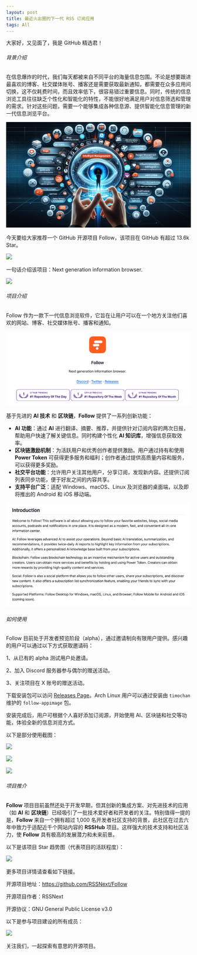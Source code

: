 ```yaml
---
layout: post
title: 最近火出圈的下一代 RSS 订阅应用
tags: All
---
```


大家好，又见面了，我是 GitHub 精选君！

###### 背景介绍

在信息爆炸的时代，我们每天都被来自不同平台的海量信息包围。不论是想要跟进最喜欢的博客、社交媒体账号、播客还是需要获取最新通知，都需要在众多应用间切换，这不仅耗费时间，而且效率低下，很容易错过重要信息。同时，传统的信息浏览工具往往缺乏个性化和智能化的特性，不能很好地满足用户对信息筛选和管理的需求。针对这些问题，需要一个能够集成各种信息源、提供智能化信息管理的新一代信息浏览平台。

![](https://raw.githubusercontent.com/ZhuPeng/pic/master/mac/compress_tmp-77f84417850e0c4269acac5d03fc778d.png)

今天要给大家推荐一个 GitHub 开源项目 Follow，该项目在 GitHub 有超过 13.6k Star。

![](https://stats.deeptrain.net/repo/RSSNext/Follow/?theme=light)

一句话介绍该项目：Next generation information browser.


![](https://github.com/user-attachments/assets/1958ec70-1916-47c5-82d0-3bd8e43f3a26)

###### 项目介绍

Follow 作为一款下一代信息浏览软件，它旨在让用户可以在一个地方关注他们喜欢的网站、博客、社交媒体账号、播客和通知。

![](https://raw.githubusercontent.com/ZhuPeng/pic/master/images/compress_image-20241023223338157.png)

基于先进的 **AI 技术** 和 **区块链**，**Follow** 提供了一系列创新功能：

- **AI 功能**：通过 **AI** 进行翻译、摘要、推荐，并提供针对订阅内容的两次日报，帮助用户快速了解关键信息。同时构建个性化 **AI 知识库**，增强信息获取效率。
- **区块链激励机制**：为活跃用户和优秀创作者提供激励。用户通过持有和使用 **Power Token** 可获得更多服务和福利；创作者通过提供高质量内容和服务，可以获得更多奖励。
- **社交平台功能**：允许用户关注其他用户，分享订阅，发现新内容。还提供订阅列表同步功能，便于好友之间的内容共享。
- **支持平台广泛**：适配 Windows、macOS、Linux 及浏览器的桌面端，以及即将推出的 Android 和 iOS 移动端。

![](https://raw.githubusercontent.com/ZhuPeng/pic/master/images/compress_image-20241023223357725.png)



###### 如何使用

Follow 目前处于开发者预览阶段（alpha），通过邀请制向有限用户提供。感兴趣的用户可以通过以下方式获取邀请码：

1、从已有的 alpha 测试用户处邀请。

2、加入 Discord 服务器参与偶尔的赠送活动。

3、关注项目在 X 账号的赠送活动。

下载安装包可以访问 [Releases Page](https://github.com/RSSNext/Follow/releases)。Arch Linux 用户可以通过安装由 `timochan` 维护的 `follow-appimage` 包。

安装完成后，用户可根据个人喜好添加订阅源，开始使用 AI、区块链和社交等功能，体验全新的信息浏览方式。

以下是部分使用截图：

![](https://github.com/user-attachments/assets/1781f368-8375-4b50-a66c-c8d8340f3ffb)

![](https://github.com/user-attachments/assets/6ccfeada-dbc3-4c76-8ca2-5dcac8c06804)

![](https://github.com/user-attachments/assets/1801f1ba-e57f-4daf-8120-32631b0bdc2c)

###### 项目推介

**Follow** 项目目前虽然还处于开发早期，但其创新的集成方案、对先进技术的应用（如 **AI** 和 **区块链**）已经吸引了一批技术爱好者和开发者的关注。特别值得一提的是，**Follow** 来自一个拥有超过 1,000 名开发者社区支持的背景，此社区在过去六年中致力于适配近千个网站内容的 **RSSHub** 项目。这样强大的技术支持和社区活力，使 **Follow** 具有极高的发展潜力和未来前景。

以下是该项目 Star 趋势图（代表项目的活跃程度）：

![](https://api.star-history.com/svg?repos=RSSNext/Follow&type=Timeline)

更多项目详情请查看如下链接。

开源项目地址：https://github.com/RSSNext/Follow 

开源项目作者：RSSNext

开源协议：GNU General Public License v3.0

以下是参与项目建设的所有成员：

![](https://contrib.rocks/image?repo=RSSNext/Follow)

关注我们，一起探索有意思的开源项目。

